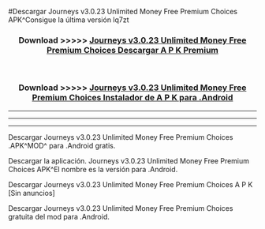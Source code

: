#Descargar Journeys v3.0.23 Unlimited Money Free Premium Choices  APK^Consigue la última versión lq7zt



<div align="center">
<h3>Download >>>>> <a href="https://es-sites.web.app/?es= Journeys v3.0.23 Unlimited Money Free Premium Choices ">Journeys v3.0.23 Unlimited Money Free Premium Choices  Descargar A P K Premium</a></h3><br>

<h3>Download >>>>> <a href="https://es-sites.web.app/?es= Journeys v3.0.23 Unlimited Money Free Premium Choices ">Journeys v3.0.23 Unlimited Money Free Premium Choices  Instalador de A P K para .Android</a></h3>
</div>


----------------------------------------------------------

----------------------------------------------------------

----------------------------------------------------------

Descargar Journeys v3.0.23 Unlimited Money Free Premium Choices  .APK^MOD^ para .Android gratis.

Descargar la aplicación. Journeys v3.0.23 Unlimited Money Free Premium Choices  APK^El nombre es la versión para .Android.

Descargar Journeys v3.0.23 Unlimited Money Free Premium Choices  A P K [Sin anuncios]

Descargar Journeys v3.0.23 Unlimited Money Free Premium Choices  gratuita del mod para .Android.